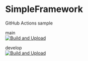 # SimpleFramework
GitHub Actions sample

main  
[![Build and Upload](https://github.com/aTokikazuOhya/SimpleFramework/actions/workflows/build-framework.yml/badge.svg?branch=main)](https://github.com/aTokikazuOhya/SimpleFramework/actions/workflows/build-framework.yml)

develop  
[![Build and Upload](https://github.com/aTokikazuOhya/SimpleFramework/actions/workflows/build-framework.yml/badge.svg?branch=develop)](https://github.com/aTokikazuOhya/SimpleFramework/actions/workflows/build-framework.yml)
